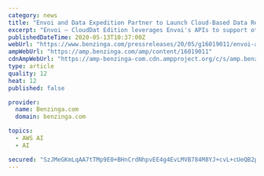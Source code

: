 ```yaml
---
category: news
title: "Envoi and Data Expedition Partner to Launch Cloud-Based Data Restoration and Migration Solution"
excerpt: "Envoi – CloudDat Edition leverages Envoi's APIs to support other solutions including Amazon Rekognition for video indexing and AWS Elemental MediaConvert, a file-based video transcoding service ..."
publishedDateTime: 2020-05-13T10:37:00Z
webUrl: "https://www.benzinga.com/pressreleases/20/05/g16019011/envoi-and-data-expedition-partner-to-launch-cloud-based-data-restoration-and-migration-solution"
ampWebUrl: "https://amp.benzinga.com/amp/content/16019011"
cdnAmpWebUrl: "https://amp-benzinga-com.cdn.ampproject.org/c/s/amp.benzinga.com/amp/content/16019011"
type: article
quality: 12
heat: 12
published: false

provider:
  name: Benzinga.com
  domain: benzinga.com

topics:
  - AWS AI
  - AI

secured: "SzJMeGKmLqAA7tTMp9E0+BHnCrdNhpvEE4g4EvLMVB784M8YJ+cvL+cUeQB2pa12BN7eD3am4epwJ3/ZSZGuPy6QJUQ+kP+Q4AZU032TNfV4Me1CGNmy6lzACeBYQnxER2GOZ8sOTnMvKkGxtAn+iKOvjCJC5l6nOXjrrgEPuM6fkMe5k2FbGS31K0CL5QA8VlO2u3ppnQTtdd/nvtFgP8MiCEj6MEWUqqFiCgm//aTSdzSuvjPOnueJ0I7P4q04bj5vxh/2gtbGI7DPupb5QCM3kULA6i/RgfycERcoUoejMBUp819ErAVlWq+W2NHo;rB16bcMLat4RErpUzbKgpQ=="
---
```


